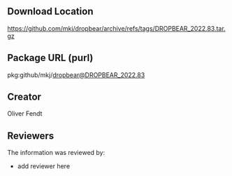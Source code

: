 ## Download Location

https://github.com/mkj/dropbear/archive/refs/tags/DROPBEAR_2022.83.tar.gz

## Package URL (purl)

pkg:github/mkj/dropbear@DROPBEAR_2022.83

## Creator

Oliver Fendt

## Reviewers

The information was reviewed by:

* add reviewer here
